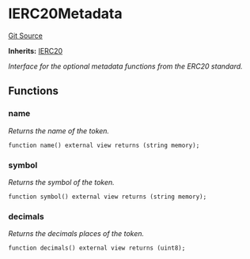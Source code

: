 # IERC20Metadata
[Git Source](https://github.com/BJustCoin/BJustCoin/blob/e7038856495a90d82d025f98c39648e6605afbeb/src/flatten/ICOManager_flatten.sol)

**Inherits:**
[IERC20](/src/flatten/ICOManager_flatten.sol/interface.IERC20.md)

*Interface for the optional metadata functions from the ERC20 standard.*


## Functions
### name

*Returns the name of the token.*


```solidity
function name() external view returns (string memory);
```

### symbol

*Returns the symbol of the token.*


```solidity
function symbol() external view returns (string memory);
```

### decimals

*Returns the decimals places of the token.*


```solidity
function decimals() external view returns (uint8);
```

